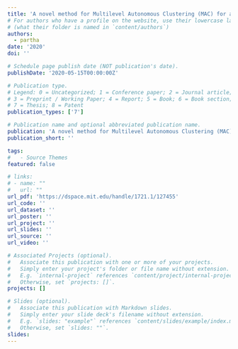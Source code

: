 ```yaml
---
title: 'A novel method for Multilevel Autonomous Clustering (MAC) for anomaly detection in distributed systems'
# For authors who have a profile on the website, use their lowercase last name
# (what their folder is named in `content/authors`)
authors:
  - partha
date: '2020'
doi: ''

# Schedule page publish date (NOT publication's date).
publishDate: '2020-05-15T00:00:00Z'

# Publication type.
# Legend: 0 = Uncategorized; 1 = Conference paper; 2 = Journal article;
# 3 = Preprint / Working Paper; 4 = Report; 5 = Book; 6 = Book section;
# 7 = Thesis; 8 = Patent
publication_types: ['7']

# Publication name and optional abbreviated publication name.
publication: 'A novel method for Multilevel Autonomous Clustering (MAC) for anomaly detection in distributed systems'
publication_short: ''

tags:
#   - Source Themes
featured: false

# links:
# - name: ""
#   url: ""
url_pdf: 'https://dspace.mit.edu/handle/1721.1/127455'
url_code: ''
url_dataset: ''
url_poster: ''
url_project: ''
url_slides: ''
url_source: ''
url_video: ''

# Associated Projects (optional).
#   Associate this publication with one or more of your projects.
#   Simply enter your project's folder or file name without extension.
#   E.g. `internal-project` references `content/project/internal-project/index.md`.
#   Otherwise, set `projects: []`.
projects: []

# Slides (optional).
#   Associate this publication with Markdown slides.
#   Simply enter your slide deck's filename without extension.
#   E.g. `slides: "example"` references `content/slides/example/index.md`.
#   Otherwise, set `slides: ""`.
slides:
---
```

